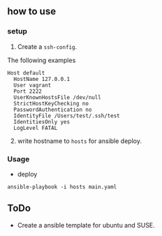 ## how to use

### setup
1. Create a `ssh-config`.

The following examples
```
Host default
  HostName 127.0.0.1
  User vagrant
  Port 2222
  UserKnownHostsFile /dev/null
  StrictHostKeyChecking no
  PasswordAuthentication no
  IdentityFile /Users/test/.ssh/test
  IdentitiesOnly yes
  LogLevel FATAL
```

2. write hostname to `hosts` for ansible deploy.

### Usage

- deploy
```
ansible-playbook -i hosts main.yaml
```


## ToDo
- Create a ansible template for ubuntu and SUSE.
